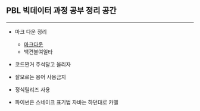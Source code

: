 ## PBL 빅데이터 과정  공부 정리 공간

---

- 마크 다운 정리 
    - [마크다운](https://heropy.blog/2017/09/30/markdown/)
    * 백견불여일타


- 코드짠거 주석달고 올리자  
- 잘모르는 용어 사용금지 
- 정식릴리즈 사용
- 파이썬은 스네이크 표기법 자바는 하던대로 카멜 
